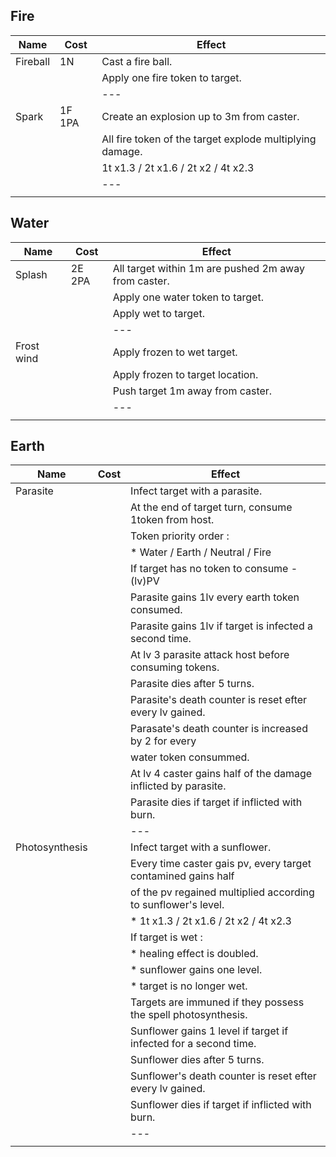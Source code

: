 ## Fire

| Name     | Cost   | Effect                                                   |
|----------|--------|----------------------------------------------------------|
| Fireball | 1N     | Cast a fire ball.                                        |
|          |        | Apply one fire token to target.                          |
|          |        | ---                                                      |
| Spark    | 1F 1PA | Create an explosion up to 3m from caster.                |
|          |        | All fire token of the target explode multiplying damage. |
|          |        | 1t x1.3 / 2t x1.6 / 2t x2 / 4t x2.3                      |
|          |        | ---                                                      |
|          |        |                                                          |

## Water

| Name       | Cost   | Effect                                               |
|------------|--------|------------------------------------------------------|
| Splash     | 2E 2PA | All target within 1m are pushed 2m away from caster. |
|            |        | Apply one water token to target.                     |
|            |        | Apply wet to target.                                 |
|            |        | ---                                                  |
| Frost wind |        | Apply frozen to wet target.                          |
|            |        | Apply frozen to target location.                     |
|            |        | Push target 1m away from caster.                     |
|            |        | ---                                                  |
|            |        |                                                      |

## Earth

| Name           | Cost | Effect                                                           |
|----------------|------|------------------------------------------------------------------|
| Parasite       |      | Infect target with a parasite.                                   |
|                |      | At the end of target turn, consume 1token from host.             |
|                |      | Token priority order :                                           |
|                |      | * Water / Earth / Neutral / Fire                                 |
|                |      | If target has no token to consume -(lv)PV                        |
|                |      | Parasite gains 1lv every earth token consumed.                   |
|                |      | Parasite gains 1lv if target is infected a second time.          |
|                |      | At lv 3 parasite attack host before consuming tokens.            |
|                |      | Parasite dies after 5 turns.                                     |
|                |      | Parasite's death counter is reset efter every lv gained.         |
|                |      | Parasate's death counter is increased by 2 for every             |
|                |      | water token consummed.                                           |
|                |      | At lv 4 caster gains half of the damage inflicted by parasite.   |
|                |      | Parasite dies if target if inflicted with burn.                  |
|                |      | ---                                                              |
| Photosynthesis |      | Infect target with a sunflower.                                  |
|                |      | Every time caster gais pv, every target contamined gains half    |
|                |      | of the pv regained multiplied according to sunflower's level.    |
|                |      | * 1t x1.3 / 2t x1.6 / 2t x2 / 4t x2.3                            |
|                |      | If target is wet :                                               |
|                |      | * healing effect is doubled.                                     |
|                |      | * sunflower gains one level.                                     |
|                |      | * target is no longer wet.                                       |
|                |      | Targets are immuned if they possess the spell photosynthesis.    |
|                |      | Sunflower gains 1 level if target if infected for a second time. |
|                |      | Sunflower dies after 5 turns.                                    |
|                |      | Sunflower's death counter is reset efter every lv gained.        |
|                |      | Sunflower dies if target if inflicted with burn.                 |
|                |      | ---                                                              |
|                |      |                                                                  |

